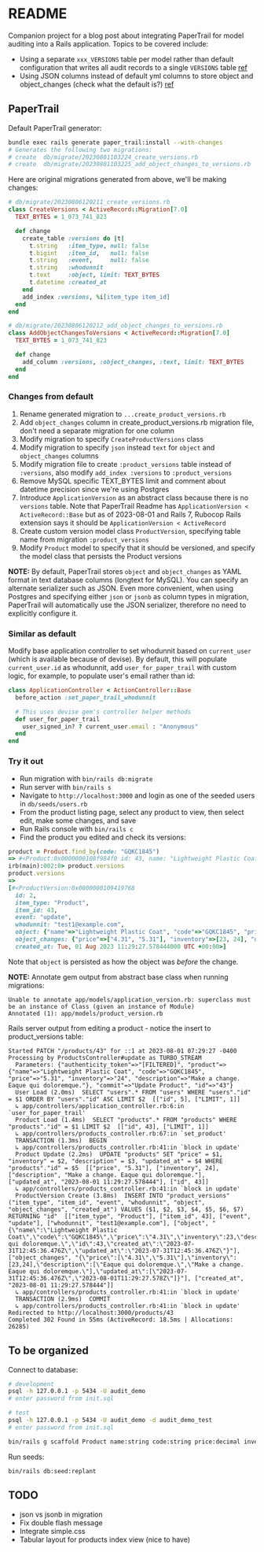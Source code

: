 # README

Companion project for a blog post about integrating PaperTrail for model auditing into a Rails application. Topics to be covered include:

* Using a separate `xxx_VERSIONS` table per model rather than default configuration that writes all audit records to a single `VERSIONS` table [ref](https://github.com/paper-trail-gem/paper_trail#6a-custom-version-classes)
* Using JSON columns instead of default yml columns to store object and object_changes (check what the default is?) [ref](https://github.com/paper-trail-gem/paper_trail#6b-custom-serializer)

## PaperTrail

Default PaperTrail generator:

```bash
bundle exec rails generate paper_trail:install --with-changes
# Generates the following two migrations:
# create  db/migrate/20230801103224_create_versions.rb
# create  db/migrate/20230801103225_add_object_changes_to_versions.rb
```

Here are original migrations generated from above, we'll be making changes:

```ruby
# db/migrate/20230806120211_create_versions.rb
class CreateVersions < ActiveRecord::Migration[7.0]
  TEXT_BYTES = 1_073_741_823

  def change
    create_table :versions do |t|
      t.string   :item_type, null: false
      t.bigint   :item_id,   null: false
      t.string   :event,     null: false
      t.string   :whodunnit
      t.text     :object, limit: TEXT_BYTES
      t.datetime :created_at
    end
    add_index :versions, %i[item_type item_id]
  end
end
```

```ruby
# db/migrate/20230806120212_add_object_changes_to_versions.rb
class AddObjectChangesToVersions < ActiveRecord::Migration[7.0]
  TEXT_BYTES = 1_073_741_823

  def change
    add_column :versions, :object_changes, :text, limit: TEXT_BYTES
  end
end
```

### Changes from default

1. Rename generated migration to `...create_product_versions.rb`
2. Add `object_changes` column in create_product_versions.rb migration file, don't need a separate migration for one column
3. Modify migration to specify `CreateProductVersions` class
4. Modify migration to specify `json` instead `text` for `object` and `object_changes` columns
5. Modify migration file to create `:product_versions` table instead of `:versions`, also modify `add_index :versions` to `:product_versions`
6. Remove MySQL specific TEXT_BYTES limit and comment about datetime precision since we're using Postgres
7. Introduce `ApplicationVersion` as an abstract class because there is no `versions` table. Note that PaperTrail Readme has `ApplicationVersion < ActiveRecord::Base` but as of 2023-08-01 and Rails 7, Rubocop Rails extension says it should be `ApplicationVersion < ActiveRecord`
8. Create custom version model class `ProductVersion`, specifying table name from migration `:product_versions`
9. Modify `Product` model to specify that it should be versioned, and specify the model class that persists the Product versions

**NOTE:** By default, PaperTrail stores `object` and `object_changes` as YAML format in text database columns (longtext for MySQL). You can specify an alternate serializer such as JSON. Even more convenient, when using Postgres and specifying either `json` or `jsonb` as column types in migration, PaperTrail will automatically use the JSON serializer, therefore no need to explicitly configure it.

### Similar as default

Modify base application controller to set whodunnit based on `current_user` (which is available because of devise). By default, this will populate `current_user.id` as whodunnit, add `user_for_paper_trail` with custom logic, for example, to populate user's email rather than id:

```ruby
class ApplicationController < ActionController::Base
  before_action :set_paper_trail_whodunnit

  # This uses devise gem's controller helper methods
  def user_for_paper_trail
    user_signed_in? ? current_user.email : "Anonymous"
  end
end
```

### Try it out

* Run migration with `bin/rails db:migrate`
* Run server with `bin/rails s`
* Navigate to `http://localhost:3000` and login as one of the seeded users in `db/seeds/users.rb`
* From the product listing page, select any product to view, then select edit, make some changes, and save
* Run Rails console with `bin/rails c`
* Find the product you edited and check its versions:
```ruby
product = Product.find_by(code: "GQKC1845")
=> #<Product:0x0000000108f984f0 id: 43, name: "Lightweight Plastic Coat", code: "GQKC1845", price: 0.531e1, inventory: 24, description: "Make a change. Eaque qui doloremque.", created_at: Mon, 31 Jul 2023 12:45:36.476309000 UTC +00:00, updated_at: Tue, 01 Aug 2023 11:29:27.578444000 UTC +00:00>
irb(main):002:0> product.versions
product.versions
=>
[#<ProductVersion:0x0000000109419768
  id: 2,
  item_type: "Product",
  item_id: 43,
  event: "update",
  whodunnit: "test1@example.com",
  object: {"name"=>"Lightweight Plastic Coat", "code"=>"GQKC1845", "price"=>"4.31", "inventory"=>23, "description"=>"Eaque qui doloremque.", "id"=>43, "created_at"=>"2023-07-31T12:45:36.476Z", "updated_at"=>"2023-07-31T12:45:36.476Z"},
  object_changes: {"price"=>["4.31", "5.31"], "inventory"=>[23, 24], "description"=>["Eaque qui doloremque.", "Make a change. Eaque qui doloremque."], "updated_at"=>["2023-07-31T12:45:36.476Z", "2023-08-01T11:29:27.578Z"]},
  created_at: Tue, 01 Aug 2023 11:29:27.578444000 UTC +00:00>]
```

Note that `object` is persisted as how the object was *before* the change.

**NOTE:** Annotate gem output from abstract base class when running migrations:
```
Unable to annotate app/models/application_version.rb: superclass must be an instance of Class (given an instance of Module)
Annotated (1): app/models/product_version.rb
```

Rails server output from editing a product - notice the insert to product_versions table:

```
Started PATCH "/products/43" for ::1 at 2023-08-01 07:29:27 -0400
Processing by ProductsController#update as TURBO_STREAM
  Parameters: {"authenticity_token"=>"[FILTERED]", "product"=>{"name"=>"Lightweight Plastic Coat", "code"=>"GQKC1845", "price"=>"5.31", "inventory"=>"24", "description"=>"Make a change. Eaque qui doloremque."}, "commit"=>"Update Product", "id"=>"43"}
  User Load (2.0ms)  SELECT "users".* FROM "users" WHERE "users"."id" = $1 ORDER BY "users"."id" ASC LIMIT $2  [["id", 5], ["LIMIT", 1]]
  ↳ app/controllers/application_controller.rb:6:in `user_for_paper_trail'
  Product Load (1.4ms)  SELECT "products".* FROM "products" WHERE "products"."id" = $1 LIMIT $2  [["id", 43], ["LIMIT", 1]]
  ↳ app/controllers/products_controller.rb:67:in `set_product'
  TRANSACTION (1.3ms)  BEGIN
  ↳ app/controllers/products_controller.rb:41:in `block in update'
  Product Update (2.2ms)  UPDATE "products" SET "price" = $1, "inventory" = $2, "description" = $3, "updated_at" = $4 WHERE "products"."id" = $5  [["price", "5.31"], ["inventory", 24], ["description", "Make a change. Eaque qui doloremque."], ["updated_at", "2023-08-01 11:29:27.578444"], ["id", 43]]
  ↳ app/controllers/products_controller.rb:41:in `block in update'
  ProductVersion Create (3.8ms)  INSERT INTO "product_versions" ("item_type", "item_id", "event", "whodunnit", "object", "object_changes", "created_at") VALUES ($1, $2, $3, $4, $5, $6, $7) RETURNING "id"  [["item_type", "Product"], ["item_id", 43], ["event", "update"], ["whodunnit", "test1@example.com"], ["object", "{\"name\":\"Lightweight Plastic Coat\",\"code\":\"GQKC1845\",\"price\":\"4.31\",\"inventory\":23,\"description\":\"Eaque qui doloremque.\",\"id\":43,\"created_at\":\"2023-07-31T12:45:36.476Z\",\"updated_at\":\"2023-07-31T12:45:36.476Z\"}"], ["object_changes", "{\"price\":[\"4.31\",\"5.31\"],\"inventory\":[23,24],\"description\":[\"Eaque qui doloremque.\",\"Make a change. Eaque qui doloremque.\"],\"updated_at\":[\"2023-07-31T12:45:36.476Z\",\"2023-08-01T11:29:27.578Z\"]}"], ["created_at", "2023-08-01 11:29:27.578444"]]
  ↳ app/controllers/products_controller.rb:41:in `block in update'
  TRANSACTION (2.9ms)  COMMIT
  ↳ app/controllers/products_controller.rb:41:in `block in update'
Redirected to http://localhost:3000/products/43
Completed 302 Found in 55ms (ActiveRecord: 18.5ms | Allocations: 26285)
```

## To be organized

Connect to database:

```bash
# development
psql -h 127.0.0.1 -p 5434 -U audit_demo
# enter password from init.sql

# test
psql -h 127.0.0.1 -p 5434 -U audit_demo -d audit_demo_test
# enter password from init.sql
```

```bash
bin/rails g scaffold Product name:string code:string price:decimal inventory:integer description:text
```

Run seeds:

```
bin/rails db:seed:replant
```

## TODO

* json vs jsonb in migration
* Fix double flash message
* Integrate simple.css
* Tabular layout for products index view (nice to have)
